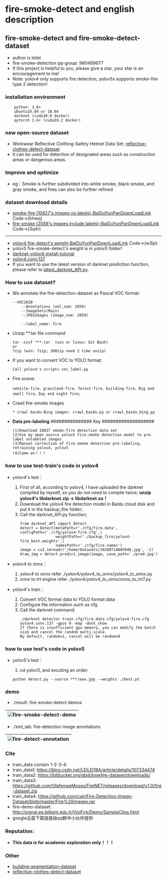 # fire-smoke-detect and english description
## fire-smoke-detect and fire-smoke-detect-dataset

* author is leilei
* fire-smoke-detection qq-group: 980489677
* If this project is helpful to you, please give a star, your star is an encouragement to me!
* Note: yolov4 only supports fire detection, yolov5s supports smoke-fire type 2 detection!

### installation environment
```
    python: 3.6+
    ubuntu16.04 or 18.04
    darknet (cuda10.0 docker)
    pytorch 1.6+ (cuda10.2 docker)
```

### new open-source dataset
* Workwear Reflective Clothing-Safety Helmet Data Set: [reflective-clothes-detect-dataset](https://github.com/gengyanlei/reflective-clothes-detect)
* It can be used for detection of designated areas such as construction areas or dangerous areas.

### Improve and optimize
* eg：Smoke is further subdivided into white smoke, black smoke, and gray smoke, and fires can also be further refined

### dataset download details
* [smoke-fire (10827's images,no labels)-BaiDuYunPanDownLoadLink](https://pan.baidu.com/s/1GhFKbp6hN26hxJWXIg_W2A) Code->(hhwq)
* [fire-smoke (2059's images,include labels)-BaiDuYunPanDownLoadLink](https://pan.baidu.com/s/1AvCMcmZ7SaAZznmyTO65cg) Code->(3q4r)
---
* [yolov4 fire-detect's weight-BaiDuYunPanDownLoadLink](https://pan.baidu.com/s/14g0SkV5vR8OhnDOCTW6r9A) Code->(w3ip)
* yolov5 fire-smoke-detect's weight is in yolov5 folder!
* [darknet-yolov4-install-tutorial](https://github.com/AlexeyAB/darknet#how-to-compile-on-linux-using-make)
* [yolov4.conv.137](https://drive.google.com/open?id=1cewMfusmPjYWbrnuJRuKhPMwRe_b9PaT)
* If you want to use the latest version of darknet prediction function, please refer to [latest_darknet_API.py](https://github.com/gengyanlei/fire-detect-yolov4/blob/master/latest_darknet_API.py).

### How to use dataset?
* We annotate the fire-detection-dataset as Pascal VOC format:
    ```
    --VOC2020
        --Annotations (xml_num: 2059)
        --ImageSets(Main)
        --JPEGImages (image_num: 2059)
        
        --label_name: fire
    ```
* Unzip **.tar file command
    ```
    tar -xzvf ***.tar  (win or linux: Git Bash)
    or 
    7zip (win: 7zip; 360zip need 2 time unzip)
    ```
* If you want to convert VOC to YOLO format:
    ```
    Call yolov4's scripts voc_label.py
    ```
* Fire scene:
    ```
    vehicle-fire、grassland-fire、forest-fire、building-fire、Big and small fire、Day and night fire;
    ```
* Crawl fire-smoke images
    ```
    * crawl baidu-Bing images: crawl_baidu.py or crawl_baidu_bing.py
    ```
* **Data pre-labeling** ############### Key ###################
    ```
    (1)Download 10827 smoke-fire detection data set
    (2)Use my open source yolov5 fire-smoke detection model to pre-label unlabeled images
    (3)Manual correction of fire-smoke detection pre-labeling, retraining yolov4, yolov5
    (4)Come on！！！
    ```

### how to use test-train's code in yolov4
* yolov4's test：

    1. First of all, according to yolov4, I have uploaded the darknet compiled by myself, so you do not need to compile twice; **unzip yolov4's libdarknet.zip -> libdarknet.so！**
    2. Download the yolov4 fire detection model in Baidu cloud disk and put it in the backup_fire folder;
    3. Call the darknet_API.py function;
        ```
        from darknet_API import Detect
        detect = Detect(metaPath=r'./cfg/fire.data', configPath=r'./cfg/yolov4-fire.cfg',\
                        weightPath=r'./backup_fire/yolov4-fire_best.weights',\
                        namesPath=r'./cfg/fire.names')
        image = cv2.imread(r'/home/Datasets/20200714085948.jpg', -1)
        draw_img = detect.predict_image(image, save_path='./pred.jpg')
        ```
* yolov4 to onnx：
    
    1. yolov4 to onnx refer ./yolov4/yolov4_to_onnx/yolov4_to_onnx.py
    2. onnx to trt engine refer ./yolov4/yolov4_to_onnx/onnx_to_trt7.py
* yolov4's train：

    1. Convert VOC format data to YOLO format data
    2. Configure file information such as cfg
    3. Call the darknet command:
        ```
        ./darknet detector train cfg/fire.data cfg/yolov4-fire.cfg yolov4.conv.137 -gpus 0 -map -dont_show
        If there is insufficient gpu memory, you can modify the batch size and cancel the random multi-scale. 
        By default, random=1, cancel will be random=0
        ```
### how to use test's code in yolov5
* yolov5's test：

    1. cd yolov5, and excuting an order:
    ```
    python detect.py --source ***/aaa.jpg --weights ./best.pt
    ```

### demo
* ./result: fire-smoke-detect demos

|![fire-smoke-detect-demo](https://github.com/gengyanlei/fire-detect-yolov4/blob/master/result/result_demo.jpg?raw=true)|
|----|

* ./xml_lab: fire-detection image annotations

|![fire-detect-annotation](https://github.com/gengyanlei/fire-detect-yolov4/blob/master/xml_lab/annotation.jpg)|
|----|

### Cite
* train_data contain 1-2-3-4:
* train_data1: https://blog.csdn.net/LEILEI18A/article/details/107334474
* train_data2: https://bitbucket.org/gbdi/bowfire-dataset/downloads/
* train_data3: https://github.com/OlafenwaMoses/FireNET/releases/download/v1.0/fire-dataset.zip
* train_data4: https://github.com/cair/Fire-Detection-Image-Dataset/blob/master/Fire%20images.rar
* fire-demo-dataset: http://signal.ee.bilkent.edu.tr/VisiFire/Demo/SampleClips.html
* google云盘下载链接由qq群中小伙伴提供

### Reputation:
* **This data is for academic exploration only！！！**

### Other
* [building-segmentation-dataset](https://github.com/gengyanlei/build_segmentation_dataset)
* [reflective-clothes-detect-dataset](https://github.com/gengyanlei/reflective-clothes-detect)


